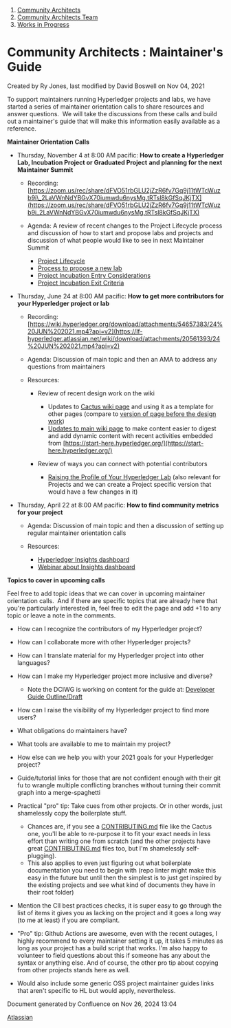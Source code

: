 1. [Community Architects](index.html)
2. [Community Architects Team](Community-Architects-Team_20545564.html)
3. [Works in Progress](Works-in-Progress_20561000.html)

# Community Architects : Maintainer's Guide

Created by Ry Jones, last modified by David Boswell on Nov 04, 2021

To support maintainers running Hyperledger projects and labs, we have started a series of maintainer orientation calls to share resources and answer questions.  We will take the discussions from these calls and build out a maintainer's guide that will make this information easily available as a reference.

**Maintainer Orientation Calls**

- Thursday, November 4 at 8:00 AM pacific: **How to create a Hyperledger Lab, Incubation Project or Graduated Project** **and planning for the next Maintainer Summit**
  
  - Recording: [https://zoom.us/rec/share/dFVO51rbGLU2jZzR6fv7Gq9j11tWTcWuzb9i\_2LaVWnNdYBGvX70iumwdu6nysMg.tRTsl8kGfSqJKjTX](https://zoom.us/rec/share/dFVO51rbGLU2jZzR6fv7Gq9j11tWTcWuzb9i_2LaVWnNdYBGvX70iumwdu6nysMg.tRTsl8kGfSqJKjTX)
    
  - Agenda: A review of recent changes to the Project Lifecycle process and discussion of how to start and propose labs and projects and discussion of what people would like to see in next Maintainer Summit
    
    - [Project Lifecycle](https://tsc.hyperledger.org/project-lifecycle.html)
    - [Process to propose a new lab](https://labs.hyperledger.org/)
    - [Project Incubation Entry Considerations](https://tsc.hyperledger.org/project-incubation-entry-considerations.html)
    - [Project Incubation Exit Criteria](https://tsc.hyperledger.org/project-incubation-exit.html)

<!--THE END-->

- Thursday, June 24 at 8:00 AM pacific: **How to get more contributors for your Hyperledger project or lab**
  
  - Recording: [https://wiki.hyperledger.org/download/attachments/54657383/24%20JUN%202021.mp4?api=v2](https://lf-hyperledger.atlassian.net/wiki/download/attachments/20561393/24%20JUN%202021.mp4?api=v2)
    
  - Agenda: Discussion of main topic and then an AMA to address any questions from maintainers
  - Resources:
    
    - Review of recent design work on the wiki
      
      - Updates to [Cactus wiki page](https://lf-hyperledger.atlassian.net/wiki/display/cactus/Hyperledger+Cactus+Home) and using it as a template for other pages (compare to [version of page before the design work](https://lf-hyperledger.atlassian.net/wiki/pages/viewpage.action?pageId=20415009))
      - [Updates to main wiki page](https://lf-hyperledger.atlassian.net/wiki/display/~davidwboswell/Main+page+edits) to make content easier to digest and add dynamic content with recent activities embedded from [https://start-here.hyperledger.org/](https://start-here.hyperledger.org/)
    - Review of ways you can connect with potential contributors
      
      - [Raising the Profile of Your Hyperledger Lab](https://docs.google.com/presentation/d/13nji_R-op77ERT-AV3-CbOOZwAOjtvq33RRGnjpL3Gc/edit#slide=id.g3cf4a9ebda_0_647) (also relevant for Projects and we can create a Project specific version that would have a few changes in it)

<!--THE END-->

- Thursday, April 22 at 8:00 AM pacific: **How to find community metrics for your project**
  
  - Agenda: Discussion of main topic and then a discussion of setting up regular maintainer orientation calls
  - Resources:
    
    - [Hyperledger Insights dashboard](https://insights.lfx.linuxfoundation.org/projects/hyperledger)
    - [Webinar about Insights dashboard](https://www.youtube.com/watch?v=hwTOrDg3LsI)

**Topics to cover in upcoming calls**

Feel free to add topic ideas that we can cover in upcoming maintainer orientation calls.  And if there are specific topics that are already here that you're particularly interested in, feel free to edit the page and add +1 to any topic or leave a note in the comments.

- How can I recognize the contributors of my Hyperledger project?
- How can I collaborate more with other Hyperledger projects?
- How can I translate material for my Hyperledger project into other languages?
- How can I make my Hyperledger project more inclusive and diverse?
  
  - Note the DCIWG is working on content for the guide at: [Developer Guide Outline/Draft](https://lf-hyperledger.atlassian.net/wiki/spaces/DCI/pages/23102731/Developer+Guide+Outline+Draft)
- How can I raise the visibility of my Hyperledger project to find more users?
- What obligations do maintainers have?
- What tools are available to me to maintain my project?
- How else can we help you with your 2021 goals for your Hyperledger project?
- Guide/tutorial links for those that are not confident enough with their git fu to wrangle multiple conflicting branches without turning their commit graph into a merge-spaghetti
- Practical "pro" tip: Take cues from other projects. Or in other words, just shamelessly copy the boilerplate stuff.
  
  - Chances are, if you see a [CONTRIBUTING.md](http://CONTRIBUTING.md) file like the Cactus one, you'll be able to re-purpose it to fit your exact needs in less effort than writing one from scratch (and the other projects have great [CONTRIBUTING.md](http://CONTRIBUTING.md) files too, but I'm shamelessly self-plugging).
  - This also applies to even just figuring out what boilerplate documentation you need to begin with (repo linter might make this easy in the future but until then the simplest is to just get inspired by the existing projects and see what kind of documents they have in their root folder)
- Mention the CII best practices checks, it is super easy to go through the list of items it gives you as lacking on the project and it goes a long way (to me at least) if you are compliant.
- "Pro" tip: Github Actions are awesome, even with the recent outages, I highly recommend to every maintainer setting it up, it takes 5 minutes as long as your project has a build script that works. I'm also happy to volunteer to field questions about this if someone has any about the syntax or anything else. And of course, the other pro tip about copying from other projects stands here as well.
- Would also include some generic OSS project maintainer guides links that aren't specific to HL but would apply, nevertheless.

Document generated by Confluence on Nov 26, 2024 13:04

[Atlassian](http://www.atlassian.com/)
